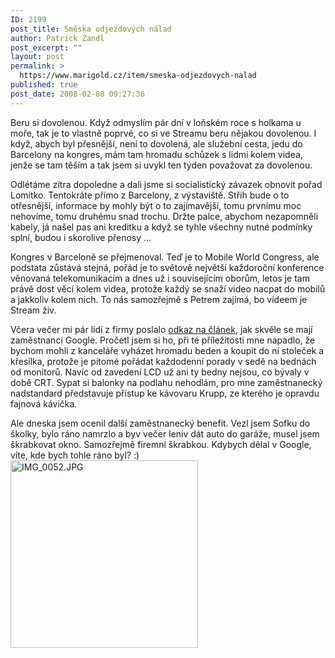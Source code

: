 ```yaml
---
ID: 2199
post_title: Směska odjezdových nálad
author: Patrick Zandl
post_excerpt: ""
layout: post
permalink: >
  https://www.marigold.cz/item/smeska-odjezdovych-nalad
published: true
post_date: 2008-02-08 09:27:36
---
```

Beru si dovolenou. Když odmyslím pár dní v loňském roce s holkama u moře, tak je to vlastně poprvé, co si ve Streamu beru nějakou dovolenou. I když, abych byl přesnější, není to dovolená, ale služební cesta, jedu do Barcelony na kongres, mám tam hromadu schůzek s lidmi kolem videa, jenže se tam těším a tak jsem si uvykl ten týden považovat za dovolenou. 

Odlétáme zítra dopoledne a dali jsme si socialistický závazek obnovit pořad Lomítko. Tentokráte přímo z Barcelony, z výstaviště. Střih bude o to otřesnější, informace by mohly být o to zajímavější, tomu prvnímu moc nehovíme, tomu druhému snad trochu. Držte palce, abychom nezapomněli kabely, já našel pas ani kreditku a když se tyhle všechny nutné podmínky splní, budou i skorolive přenosy ... 

Kongres v Barceloně se přejmenoval. Teď je to Mobile World Congress, ale podstata zůstává stejná, pořád je to světově největší každoroční konference věnovaná telekomunikacím a dnes už i souvisejícím oborům, letos je tam právě dost věcí kolem videa, protože každý se snaží video nacpat do mobilů a jakkoliv kolem nich. To nás samozřejmě s Petrem zajímá, bo videem je Stream živ. 

Včera večer mi pár lidí z firmy poslalo <a href="http://ekonomika.idnes.cz/prace-v-googlu-atmosfera-jako-na-vysoke-skole-fn8-/ekonomika.asp?c=A080121_214254_ekonomika_maf">odkaz na článek</a>, jak skvěle se mají zaměstnanci Google. Pročetl jsem si ho, při té příležitosti mne napadlo, že bychom mohli z kanceláře vyházet hromadu beden a koupit do ní stoleček a křesílka, protože je pitomé pořádat každodenní porady v sedě na bednách od monitorů. Navíc od zavedení LCD už ani ty bedny nejsou, co bývaly v době CRT. Sypat si balonky na podlahu nehodlám, pro mne zaměstnanecký nadstandard představuje přístup ke kávovaru Krupp, ze kterého je opravdu fajnová kávička. 

Ale dneska jsem ocenil další zaměstnanecký benefit. Vezl jsem Sofku do školky, bylo ráno namrzlo a byv večer leniv dát auto do garáže, musel jsem škrabkovat okno. Samozřejmě firemní škrabkou. Kdybych dělal v Google, víte, kde bych tohle ráno byl? :)
<img src="http://www.marigold.cz/wp-content/uploads//IMG_0052.JPG" alt="IMG_0052.JPG" border="0" width="300">